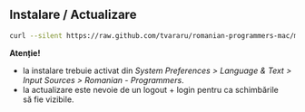 ## Instalare / Actualizare

```bash
curl --silent https://raw.github.com/tvararu/romanian-programmers-mac/master/install.sh | bash
```

**Atenție!**

 * la instalare trebuie activat din *System Preferences > Language & Text > Input Sources > Romanian - Programmers*.
 * la actualizare este nevoie de un logout + login pentru ca schimbările să fie vizibile.
